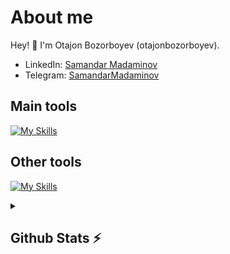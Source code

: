 # About me
<p>Hey! 👋 I'm Otajon Bozorboyev (otajonbozorboyev).</p>

- LinkedIn:                            [Samandar Madaminov](https://www.linkedin.com/in/samandar-madaminov/)
- Telegram:                           [SamandarMadaminov](https://t.me/SamandarSobirovich)
## Main tools
[![My Skills](https://skillicons.dev/icons?i=python,github)](https://skillicons.dev)

## Other tools
[![My Skills](https://skillicons.dev/icons?i=git,vscode)](https://skillicons.dev)

<details>
  <summary><b><h2>Github Stats ⚡️ <h2></b></summary>
  <a href="https://github.com/MadaminovSamandar">
    <p align="left">
      <img src="https://github-profile-summary-cards.vercel.app/api/cards/profile-details?username=MadaminovSamandar&theme=github_dark">
      <img align="left" src="https://github-profile-summary-cards.vercel.app/api/cards/stats?username=MadaminovSamandar&theme=github_dark">
      <img align="left" src="https://github-profile-summary-cards.vercel.app/api/cards/productive-time?username=MadaminovSamandar&theme=github_dark&utcOffset=5"><br>
    </p>
  </a> 
</details>
